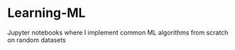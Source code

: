 # Learning-ML
Jupyter notebooks where I implement common ML algorithms from scratch on random datasets
